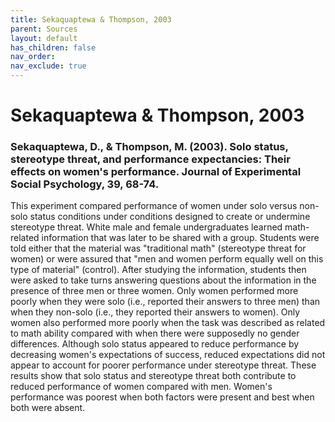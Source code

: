 ```yaml
---
title: Sekaquaptewa & Thompson, 2003
parent: Sources
layout: default
has_children: false
nav_order: 
nav_exclude: true
---
```


# Sekaquaptewa & Thompson, 2003

### Sekaquaptewa, D., & Thompson, M. (2003). Solo status, stereotype threat, and performance expectancies: Their effects on women's performance. Journal of Experimental Social Psychology, 39, 68-74.

This experiment compared performance of women under solo versus non-solo status conditions under conditions designed to create or undermine stereotype threat. White male and female undergraduates learned math-related information that was later to be shared with a group. Students were told either that the material was "traditional math" (stereotype threat for women) or were assured that "men and women perform equally well on this type of material" (control). After studying the information, students then were asked to take turns answering questions about the information in the presence of three men or three women. Only women performed more poorly when they were solo (i.e., reported their answers to three men) than when they non-solo (i.e., they reported their answers to women). Only women also performed more poorly when the task was described as related to math ability compared with when there were supposedly no gender differences. Although solo status appeared to reduce performance by decreasing women's expectations of success, reduced expectations did not appear to account for poorer performance under stereotype threat. These results show that solo status and stereotype threat both contribute to reduced performance of women compared with men. Women's performance was poorest when both factors were present and best when both were absent.
